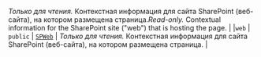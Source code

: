 <span data-ttu-id="d0010-p109">_Только для чтения._ Контекстная информация для сайта SharePoint (веб-сайта), на котором размещена страница.</span><span class="sxs-lookup"><span data-stu-id="d0010-p109">_Read-only._ Contextual information for the SharePoint site ("web") that is hosting the page.</span></span> |
|`web`     | `public` | [`SPWeb`](../sp-page-context/spweb.md) | _Только для чтения._ Контекстная информация для сайта SharePoint (веб-сайта), на котором размещена страница. |







